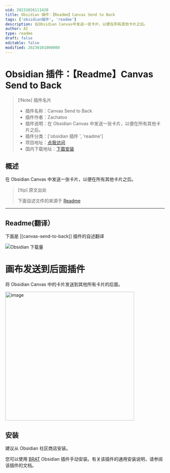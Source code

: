 ```yaml
---
uid: 20231026111420
title: Obsidian 插件：【Readme】Canvas Send to Back
tags: ['obsidian插件', 'readme']
description: 在Obsidian Canvas中发送一张卡片，以便在所有其他卡片之后。
author: AI
type: readme
draft: false
editable: false
modified: 20230101000000
---
```


# Obsidian 插件：【Readme】Canvas Send to Back

> [!Note] 插件名片
> - 插件名称：Canvas Send to Back
> - 插件作者：Zachatoo
> - 插件说明：在 Obsidian Canvas 中发送一张卡片，以便在所有其他卡片之后。
> - 插件分类：['obsidian 插件 ', 'readme']
> - 项目地址：[点我访问](https://github.com/Zachatoo/obsidian-canvas-send-to-back)
> - 国内下载地址：[下载安装](https://pkmer.cn/products/plugin/pluginMarket/?canvas-send-to-back)

## 概述

在 Obsidian Canvas 中发送一张卡片，以便在所有其他卡片之后。

> [!tip] 原文出处
>
>下面自述文件的来源于 [Readme](https://ghproxy.net/https://raw.githubusercontent.com/Zachatoo/obsidian-canvas-send-to-back/main/README.md)

---

## Readme(翻译）

下面是 [[canvas-send-to-back]] 插件的自述翻译

![Obsidian 下载量](https://img.shields.io/badge/dynamic/json?logo=obsidian&color=%23483699&label=downloads&query=%24%5B%22canvas-send-to-back%22%5D.downloads&url=https%3A%2F%2Fraw.githubusercontent.com%2Fobsidianmd%2Fobsidian-releases%2Fmaster%2Fcommunity-plugin-stats.json)

# 画布发送到后面插件

将 Obsidian Canvas 中的卡片发送到其他所有卡片的后面。

<img width="407" alt="image" src="https://github.com/Zachatoo/obsidian-canvas-send-to-back/assets/6936914/41199b01-b2b2-45df-aa9a-7012a475f0bc">

## 安装

建议从 Obsidian 社区商店安装。

您可以使用 [BRAT](https://github.com/TfTHacker/obsidian42-brat) Obsidian 插件手动安装。有关该插件的通用安装说明，请参阅该插件的文档。
